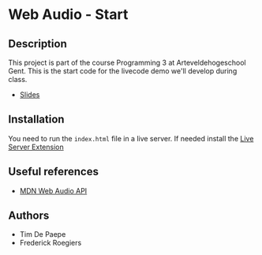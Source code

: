 # Web Audio - Start

## Description
This project is part of the course Programming 3 at Arteveldehogeschool Gent. This is the start code for the livecode demo we'll develop during class.

- [Slides](/web-audio.drawio)

## Installation

You need to run the `index.html` file in a live server. If needed install the [Live Server Extension](https://marketplace.visualstudio.com/items?itemName=ritwickdey.LiveServer)

## Useful references
- [MDN Web Audio API](https://developer.mozilla.org/en-US/docs/Web/API/Web_Audio_API)

## Authors
- Tim De Paepe
- Frederick Roegiers